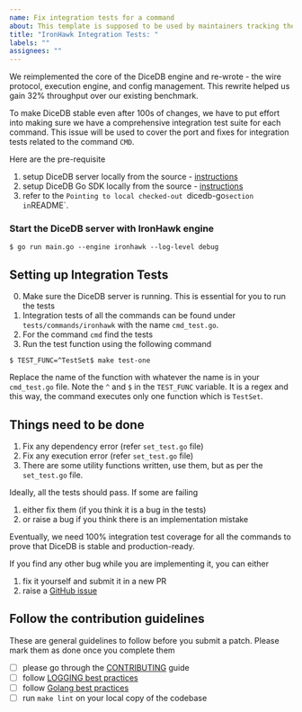 ```yaml
---
name: Fix integration tests for a command
about: This template is supposed to be used by maintainers tracking the port of a integration test to IronHawk
title: "IronHawk Integration Tests: "
labels: ""
assignees: ""
---
```


We reimplemented the core of the DiceDB engine and re-wrote - the wire protocol, execution engine, and config management. This rewrite helped us gain 32% throughput over our existing benchmark.

To make DiceDB stable even after 100s of changes, we have to put effort
into making sure we have a comprehensive integration test suite for each command. This issue will be used to cover the port and fixes for integration tests related to the command `CMD`.

Here are the pre-requisite

1. setup DiceDB server locally from the source - [instructions](https://github.com/dicedb/dice)
2. setup DiceDB Go SDK locally from the source - [instructions](https://github.com/dicedb/dicedb-go)
3. refer to the `Pointing to local checked-out `dicedb-go`section in`README`.

### Start the DiceDB server with IronHawk engine

```
$ go run main.go --engine ironhawk --log-level debug
```

## Setting up Integration Tests

0. Make sure the DiceDB server is running. This is essential for you to run the tests
1. Integration tests of all the commands can be found under `tests/commands/ironhawk` with the name `cmd_test.go`.
2. For the command `cmd` find the tests
3. Run the test function using the following command

```
$ TEST_FUNC=^TestSet$ make test-one
```

Replace the name of the function with whatever the name is in your `cmd_test.go` file.
Note the `^` and `$` in the `TEST_FUNC` variable. It is a regex and this way, the command
executes only one function which is `TestSet`.

## Things need to be done

1. Fix any dependency error (refer `set_test.go` file)
2. Fix any execution error (refer `set_test.go` file)
3. There are some utility functions written, use them, but as per the `set_test.go` file.

Ideally, all the tests should pass. If some are failing

1. either fix them (if you think it is a bug in the tests)
2. or raise a bug if you think there is an implementation mistake

Eventually, we need 100% integration test coverage for all the commands to
prove that DiceDB is stable and production-ready.

If you find any other bug while you are implementing it, you can either

1. fix it yourself and submit it in a new PR
2. raise a [GitHub issue](https://github.com/sevenDatabase/SevenDB/issues)

## Follow the contribution guidelines

These are general guidelines to follow before you submit a patch. Please mark them as done
once you complete them

- [ ] please go through the [CONTRIBUTING](https://github.com/sevenDatabase/SevenDB/tree/master/CONTRIBUTING) guide
- [ ] follow [LOGGING best practices](https://github.com/sevenDatabase/SevenDB/blob/master/CONTRIBUTING/logging.md)
- [ ] follow [Golang best practices](https://github.com/sevenDatabase/SevenDB/blob/master/CONTRIBUTING/go.md)
- [ ] run `make lint` on your local copy of the codebase
